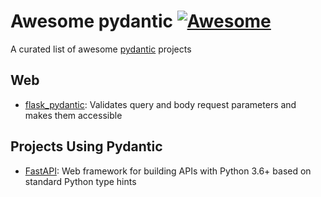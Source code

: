 # Awesome pydantic [![Awesome](https://cdn.rawgit.com/sindresorhus/awesome/d7305f38d29fed78fa85652e3a63e154dd8e8829/media/badge.svg)](https://github.com/sindresorhus/awesome)
A curated list of awesome [pydantic](https://pypi.org/project/pydantic/) projects


## Web

* [flask_pydantic](https://pypi.org/project/Flask-Pydantic/): Validates query and body request parameters and makes them accessible

## Projects Using Pydantic

* [FastAPI](https://fastapi.tiangolo.com/): Web framework for building APIs with Python 3.6+ based on standard Python type hints
